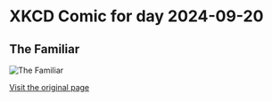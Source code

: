 
# XKCD Comic for day 2024-09-20

## The Familiar

![The Familiar](https://imgs.xkcd.com/comics/the_familiar.png "When I say we should do something sometime, I'm secretly hoping you'll say 'Why not now?'")

[Visit the original page](https://xkcd.com/187/)
